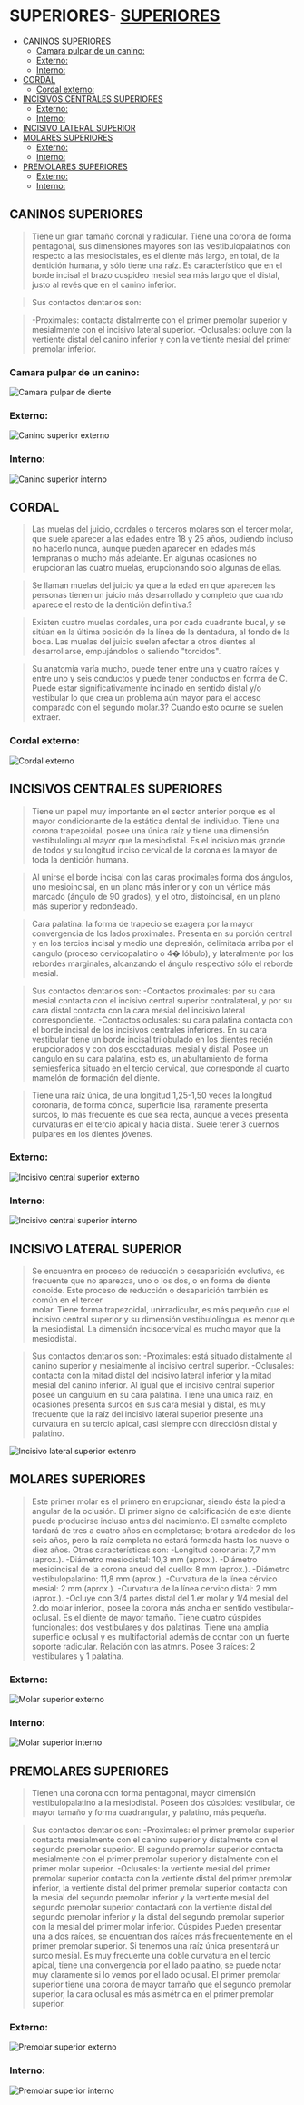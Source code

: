 # __SUPERIORES__- [__SUPERIORES__](#superiores)
  - [CANINOS SUPERIORES](#caninos-superiores)
    - [Camara pulpar de un canino:](#camara-pulpar-de-un-canino)
    - [Externo:](#externo)
    - [Interno:](#interno)
  - [CORDAL](#cordal)
    - [Cordal externo:](#cordal-externo)
  - [INCISIVOS CENTRALES SUPERIORES](#incisivos-centrales-superiores)
    - [Externo:](#externo-1)
    - [Interno:](#interno-1)
  - [INCISIVO LATERAL SUPERIOR](#incisivo-lateral-superior)
  - [MOLARES SUPERIORES](#molares-superiores)
    - [Externo:](#externo-2)
    - [Interno:](#interno-2)
  - [PREMOLARES SUPERIORES](#premolares-superiores)
    - [Externo:](#externo-3)
    - [Interno:](#interno-3)
## CANINOS SUPERIORES
>Tiene un gran tamaño coronal y radicular. Tiene una corona de 
forma pentagonal, sus dimensiones mayores son las vestibulopalatinos con respecto
a las mesiodistales, es el diente más largo, en total, de la dentición humana, y 
sólo tiene una raíz. Es característico que en el borde incisal el brazo cuspideo 
mesial sea más largo que el distal, justo al revés que en el canino inferior.

>Sus contactos dentarios son:

>-Proximales: contacta distalmente con el primer premolar superior y mesialmente 
con el incisivo lateral superior.
-Oclusales: ocluye con la vertiente distal del canino inferior y con la vertiente 
mesial del primer premolar inferior.
### Camara pulpar de un canino:
![Camara pulpar de diente](superiores/camara-pulpar-de-diente-13-1024.jpg)
### Externo:
![Canino superior externo](superiores/canino_superior_externo.jpg)
### Interno:
![Canino superior interno](superiores/canino_superior_interno.jpg)

## CORDAL
>Las muelas del juicio, cordales o terceros molares son el tercer molar, 
que suele aparecer a las edades entre 18 y 25 años, pudiendo incluso no hacerlo 
nunca, aunque pueden aparecer en edades más tempranas o mucho más adelante. En 
algunas ocasiones no erupcionan las cuatro muelas, erupcionando solo algunas de 
ellas.

>Se llaman muelas del juicio ya que a la edad en que aparecen las personas tienen 
un juicio más desarrollado y completo que cuando aparece el resto de la dentición
definitiva.?

>Existen cuatro muelas cordales, una por cada cuadrante bucal, y se sitúan en la 
última posición de la línea de la dentadura, al fondo de la boca. Las muelas del 
juicio suelen afectar a otros dientes al desarrollarse, empujándolos o saliendo 
"torcidos".

>Su anatomía varía mucho, puede tener entre una y cuatro raíces y entre uno y 
seis conductos y puede tener conductos en forma de C. Puede estar 
significativamente inclinado en sentido distal y/o vestibular lo que crea un 
problema aún mayor para el acceso comparado con el segundo molar.3? Cuando esto 
ocurre se suelen extraer.
### Cordal externo:
![Cordal externo](superiores/cordal_externo.jpg)

## INCISIVOS CENTRALES SUPERIORES
>Tiene un papel muy importante en el sector anterior 
porque es el mayor condicionante de la estática dental del individuo. Tiene una 
corona trapezoidal, posee una única raíz y tiene una dimensión vestibulolingual 
mayor que la mesiodistal. Es el incisivo más grande de todos y su longitud 
inciso cervical de la corona es la mayor de toda la dentición humana.

>Al unirse el borde incisal con las caras proximales forma dos ángulos, uno 
mesioincisal, en un plano más inferior y con un vértice más marcado 
(ángulo de 90 grados), y el otro, distoincisal, en un plano más superior y redondeado.


>Cara palatina: la forma de trapecio se exagera por la mayor convergencia de los 
lados proximales. Presenta en su porción central y en los tercios incisal y medio
una depresión, delimitada arriba por el cangulo (proceso cervicopalatino o 4� 
lóbulo), y lateralmente por los rebordes marginales, alcanzando el ángulo 
respectivo sólo el reborde mesial.

>Sus contactos dentarios son:
-Contactos proximales: por su cara mesial contacta con el incisivo central superior
contralateral, y por su cara distal contacta con la cara mesial del incisivo 
lateral correspondiente.
-Contactos oclusales: su cara palatina contacta con el borde incisal de los 
incisivos centrales inferiores.
En su cara vestibular tiene un borde incisal trilobulado en los dientes recién 
erupcionados y con dos escotaduras, mesial y distal. Posee un cangulo en su cara 
palatina, esto es, un abultamiento de forma semiesférica situado en el tercio 
cervical, que corresponde al cuarto mamelón de formación del diente.

>Tiene una raíz única, de una longitud 1,25-1,50 veces la longitud coronaria, de 
forma cónica, superficie lisa, raramente presenta surcos, lo más frecuente es 
que sea recta, aunque a veces presenta curvaturas en el tercio apical y hacia 
distal. Suele tener 3 cuernos pulpares en los dientes jóvenes.
### Externo:
![Incisivo central superior externo](superiores/incisivocentral_superior_externo.jpg)
### Interno:
![Incisivo central superior interno](superiores/incisivocentral_superior_interno.jpg)
## INCISIVO LATERAL SUPERIOR
>Se encuentra en proceso de reducción o desaparición 
evolutiva, es frecuente que no aparezca, uno o los dos, o en forma de diente 
conoide. Este proceso de reducción o desaparición también es común en el tercer  
molar. Tiene forma trapezoidal, unirradicular, es más pequeño que el incisivo 
central superior y su dimensión vestibulolingual es menor que la mesiodistal. La 
dimensión incisocervical es mucho mayor que la mesiodistal.

>Sus contactos dentarios son:
-Proximales: está situado distalmente al canino superior y mesialmente al incisivo 
central superior.
-Oclusales: contacta con la mitad distal del incisivo lateral inferior y la mitad 
mesial del canino inferior.
Al igual que el incisivo central superior posee un cangulum en su cara palatina. 
Tiene una única raíz, en ocasiones presenta surcos en sus cara mesial y distal, 
es muy frecuente que la raíz del incisivo lateral superior presente una curvatura 
en su tercio apical, casi siempre con direcciósn distal y palatino.

![Incisivo lateral superior extenro](superiores/incisivolateral_superior_externo.jpg)

## MOLARES SUPERIORES
>Este primer molar es el primero en erupcionar, siendo ésta la 
piedra angular de la oclusión. El primer signo de calcificación de este diente 
puede producirse incluso antes del nacimiento. El esmalte completo tardará de 
tres a cuatro años en completarse; brotará alrededor de los seis años, pero la 
raíz completa no estará formada hasta los nueve o diez años. Otras características
son:
-Longitud coronaria: 7,7 mm (aprox.).
-Diámetro mesiodistal: 10,3 mm (aprox.).
-Diámetro mesioincisal de la corona aneud del cuello: 8 mm (aprox.).
-Diámetro vestibulopalatino: 11,8 mm (aprox.).
-Curvatura de la línea cérvico mesial: 2 mm (aprox.).
-Curvatura de la línea cervico distal: 2 mm (aprox.).
-Ocluye con 3/4 partes distal del 1.er molar y 1/4 mesial del 2.do molar inferior.,
posee la corona más ancha en sentido vestibular-oclusal. Es el diente de mayor 
tamaño. Tiene cuatro cúspides funcionales: dos vestibulares y dos palatinas. 
Tiene una amplia superficie oclusal y es multifactorial además de contar con un 
fuerte soporte radicular. Relación con las atmns. Posee 3 raíces: 2 vestibulares 
y 1 palatina.

### Externo:
![Molar superior externo](superiores/molar_superior_externo.jpg)
### Interno:
![Molar superior interno](superiores/molarsuperior_interno.jpg)

## PREMOLARES SUPERIORES
>Tienen una corona con forma pentagonal, mayor dimensión 
vestibulopalatino a la mesiodistal. Poseen dos cúspides: vestibular, de mayor 
tamaño y forma cuadrangular, y palatino, más pequeña.

>Sus contactos dentarios son:
-Proximales: el primer premolar superior contacta mesialmente con el canino 
superior y distalmente con el segundo premolar superior. El segundo premolar 
superior contacta mesialmente con el primer premolar superior y distalmente con 
el primer molar superior.
-Oclusales: la vertiente mesial del primer premolar superior contacta con la 
vertiente distal del primer premolar inferior, la vertiente distal del primer 
premolar superior contacta con la mesial del segundo premolar inferior y la 
vertiente mesial del segundo premolar superior contactará con la vertiente 
distal del segundo premolar inferior y la distal del segundo premolar superior 
con la mesial del primer molar inferior.
Cúspides
Pueden presentar una a dos raíces, se encuentran dos raíces más frecuentemente
en el primer premolar superior. Si tenemos una raíz única presentará un surco 
mesial. Es muy frecuente una doble curvatura en el tercio apical, tiene una 
convergencia por el lado palatino, se puede notar muy claramente si lo vemos por 
el lado oclusal. El primer premolar superior tiene una corona de mayor tamaño 
que el segundo premolar superior, la cara oclusal es más asimétrica en el primer 
premolar superior.

### Externo:
![Premolar superior externo](superiores/premolar_superior_externo.jpg)
### Interno:
![Premolar superior interno](superiores/premolar_superior_interno.jpg)


